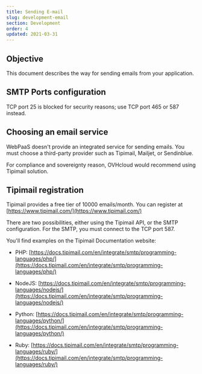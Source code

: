 ```yaml
---
title: Sending E-mail
slug: development-email
section: Development
order: 4
updated: 2021-03-31
---
```


## Objective 

This document describes the way for sending emails from your application.

## SMTP Ports configuration
TCP port 25 is blocked for security reasons; use TCP port 465 or 587 instead.

## Choosing an email service
WebPaaS doesn't provide an integrated service for sending emails.
You must choose a third-party provider such as Tipimail, Mailjet, or Sendinblue.

For compliance and sovereignty reason, OVHcloud would recommend using Tipimail solution.

## Tipimail registration
Tipimail provides a free tier of 10000 emails/month.
You can register at [https://www.tipimail.com/](https://www.tipimail.com/)

There are two possibilities, either using the Tipimail API, or the SMTP configuration.
For the SMTP, you must connect to the TCP port 587.

You'll find examples on the Tipimail Documentation website:     
- PHP: [https://docs.tipimail.com/en/integrate/smtp/programming-languages/php/](https://docs.tipimail.com/en/integrate/smtp/programming-languages/php/)

- NodeJS: [https://docs.tipimail.com/en/integrate/smtp/programming-languages/nodejs/](https://docs.tipimail.com/en/integrate/smtp/programming-languages/nodejs/)

- Python: [https://docs.tipimail.com/en/integrate/smtp/programming-languages/python/](https://docs.tipimail.com/en/integrate/smtp/programming-languages/python/)
- Ruby: [https://docs.tipimail.com/en/integrate/smtp/programming-languages/ruby/](https://docs.tipimail.com/en/integrate/smtp/programming-languages/ruby/)
